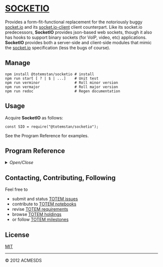 # [SOCKETIO](https://github.com/totem-man/socketio)

Provides a form-fit-functional replacement for the notoriously buggy [socket.io](https://www.npmjs.com/package/socket.io) 
and its [socket.io-client](https://www.npmjs.com/package/socket.io-client) client counterpart.  Like its socket.io predecessors, 
**SocketIO** provides json-based web sockets, though it also has hooks to support binary sockets (for VoIP, video, etc) applications.
**SocketIO** provides both a server-side and client-side modules that mimic the [socket.io](https://socket.io/docs/v3/client-initialization/)
specification (less the bugs of course).

## Manage

	npm install @totemstan/socketio	# install
	npm run start [ ? | $ | ...]	# Unit test
	npm run verminor				# Roll minor version
	npm run vermajor				# Roll major version
	npm run redoc					# Regen documentation

## Usage

Acquire **SocketIO** as follows:

	const SIO = require("@totemstan/socketio");
	
See the Program Reference for examples.

## Program Reference
<details>
<summary>
<i>Open/Close</i>
</summary>
## Modules

<dl>
<dt><a href="#module_SOCKETIO">SOCKETIO</a></dt>
<dd><p>Replaces the buggy socket.io and socket.io-client modules.
Documented in accordance with <a href="https://jsdoc.app/">jsdoc</a>.</p>
<p>ref: <a href="https://medium.com/hackernoon/implementing-a-websocket-server-with-node-js-d9b78ec5ffa8">https://medium.com/hackernoon/implementing-a-websocket-server-with-node-js-d9b78ec5ffa8</a></p>
</dd>
<dt><a href="#module_SOCKETIO-CLIENT">SOCKETIO-CLIENT</a></dt>
<dd><p>Replaces the buggy socket.io and socket.io-client modules found in the public.</p>
</dd>
</dl>

<a name="module_SOCKETIO"></a>

## SOCKETIO
Replaces the buggy socket.io and socket.io-client modules.
Documented in accordance with [jsdoc](https://jsdoc.app/).

ref: https://medium.com/hackernoon/implementing-a-websocket-server-with-node-js-d9b78ec5ffa8

**Requires**: <code>module:[@totemstan/enums](https://www.npmjs.com/package/@totemstan/enums)</code>, <code>module:[crypto](https://nodejs.org/docs/latest/api/)</code>  
**Author**: [ACMESDS](https://totemstan.github.io)  
**Example**  
```js
On the server:

	const SIO = require("socketio");
	IO = SIO(server);					// connects socketIO to your nodejs server
	
	IO.on( "connect", socket => {		// the client automatically emits a "connect" request when it calls io()  
	
		socket.on(  "CHANNEL", (req,socket) => {			// intercepts client request made on socket to this CHANNEL
			console.log( "here is the client's request", req ); 
			socket.emit({ message: "a response" });
			IO.emit({ message: "a message for everyone!" });
			IO.emitOthers("SkipThisClient", { message: "a message for everyone!" });		// useful emit extension
			IO.clients["someone@totem.org"].emit({ message: "you get an extra message"});
		});
		
		// etc for other CHANNELs 

	});	
	IO.emit({ .... })  			// to emit a request to all clients

On the client:

	// <script type="text/javascript, src="/socketio/socketio-client.js"></script>

	const
		ioSocket = io();			// connect to socketIO by emitting a "connect" request
		ioClient = "myClientName";	// set a client name to identify this socket

	ioSocket.emit("CHANNEL", {		// send request to server side on its CHANNEL
		...
	});
	
	ioSocket.on("CHANNEL", req => {
		console.log("server sent this request", req);
	});
	
```
**Example**  
```js
On the server:

	const
		SOCKETIO = require("socketio"),
		SIO = SOCKETIO(server); 	// establish sockets on provided HTTP server

	SIO.on("connect", socket => {  	// define socket listeners when client calls the socketio-client io()
		console.log("listening to sockets");

		socket.on( "join", (req,socket) => {	// trap client "join" request
		});

		// etc
	});
	

On the client:
	// The socketio interface is established when the server does a require( "socketio" ) to create a 
	// socketio = "/socketio/socketio-client.js" endpoint from which the client imports its client via a 
	// <script src=socketio> and defines a default ioClient name.

	const
		iosocket = io(); 					// connect to socketio 
		ioClient = "somewhere@org.com";		// default client nmae

		iosocket.emit( "join", {			// send join request to server
			client: ioClient,				// usually provide with request 
			message: "can I join please?"	// optional connection info
		}); 
```
<a name="module_SOCKETIO-CLIENT"></a>

## SOCKETIO-CLIENT
Replaces the buggy socket.io and socket.io-client modules found in the public.

**Author**: [ACMESDS](https://totemstan.github.io)  
</details>

## Contacting, Contributing, Following

Feel free to 
* submit and status [TOTEM issues](http://totem.hopto.org/issues.view) 
* contribute to [TOTEM notebooks](http://totem.hopto.org/shares/notebooks/) 
* revise [TOTEM requirements](http://totem.hopto.org/reqts.view) 
* browse [TOTEM holdings](http://totem.hopto.org/) 
* or follow [TOTEM milestones](http://totem.hopto.org/milestones.view) 

## License

[MIT](LICENSE)

* * *

&copy; 2012 ACMESDS
